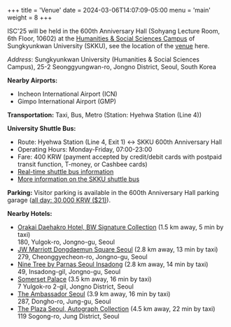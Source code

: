 +++
title = 'Venue'
date = 2024-03-06T14:07:09-05:00
menu = 'main'
weight = 8
+++

ISC'25 will be held in the 600th Anniversary Hall (Sohyang Lecture Room, 6th Floor, 10602) at the [Humanities & Social Sciences Campus](https://hall.skku.edu/Hall/LectureRoom_2021.jsp) of Sungkyunkwan University (SKKU), see the location of the [venue](https://maps.app.goo.gl/1gQDiddstpWQT63H9) here.

_Address_: Sungkyunkwan University (Humanities & Social Sciences Campus), 25-2 Seonggyungwan-ro, Jongno District, Seoul, South Korea

**Nearby Airports:**

-   Incheon International Airport (ICN)
-   Gimpo International Airport (GMP)

**Transportation:** Taxi, Bus, Metro (Station: Hyehwa Station (Line 4))

**University Shuttle Bus:**

-   Route: Hyehwa Station (Line 4, Exit 1) ↔ SKKU 600th Anniversary Hall
-   Operating Hours: Monday-Friday, 07:00-23:00
-   Fare: 400 KRW (payment accepted by credit/debit cards with postpaid transit function, T-money, or Cashbee cards)
-   [Real-time shuttle bus information](http://route.hellobus.co.kr:8787/pub/routeView/skku/bis_view.html)
-   [More information on the SKKU shuttle bus](https://www.skku.edu/eng/CampusLife/convenience/Shuttlebus.do?mode=hView&srId=46)

**Parking:** Visitor parking is available in the 600th Anniversary Hall parking garage ([all day: 30,000 KRW ($21)](https://www.skku.edu/eng/About/campusinfo/parking.do)).

**Nearby Hotels:**

-   [Orakai Daehakro Hotel, BW Signature Collection](https://dh.orakaihotels.com/eng/default.asp) (1.5 km away, 5 min by taxi)\
    180, Yulgok-ro, Jongno-gu, Seoul
-   [JW Marriott Dongdaemun Square Seoul](https://www.marriott.com/en-us/hotels/seldp-jw-marriott-dongdaemun-square-seoul/overview/) (2.8 km away, 13 min by taxi)\
    279, Cheonggyecheon-ro, Jongno-gu, Seoul
-   [Nine Tree by Parnas Seoul Insadong](https://www.ninetreehotels.com/nth3/?lang=en) (2.8 km away, 14 min by taxi)\
    49, Insadong-gil, Jongno-gu, Seoul
-   [Somerset Palace](https://www.discoverasr.com/en/somerset-serviced-residence/korea-south/somerset-palace-seoul) (3.5 km away, 16 min by taxi)\
    7 Yulgok-ro 2-gil, Jongno District, Seoul
-   [The Ambassador Seoul](https://www.ambatel.com/theambassador/seoul/en/main.do) (3.9 km away, 16 min by taxi)\
    287, Dongho-ro, Jung-gu, Seoul
-   [The Plaza Seoul, Autograph Collection](https://www.marriott.com/en-us/hotels/selak-the-plaza-seoul-autograph-collection/overview/) (4.5 km away, 22 min by taxi)\
     119 Sogong-ro, Jung District, Seoul
